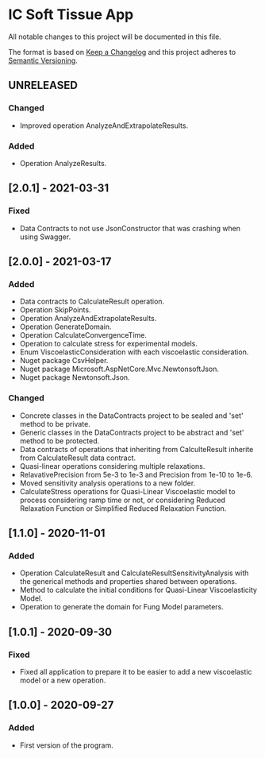 # IC Soft Tissue App
All notable changes to this project will be documented in this file.

The format is based on [Keep a Changelog](http://keepachangelog.com/en/1.0.0/)
and this project adheres to [Semantic Versioning](http://semver.org/spec/v2.0.0.html).

## UNRELEASED
### Changed
- Improved operation AnalyzeAndExtrapolateResults.
### Added
- Operation AnalyzeResults.

## [2.0.1] - 2021-03-31
### Fixed
- Data Contracts to not use JsonConstructor that was crashing when using Swagger.

## [2.0.0] - 2021-03-17
### Added
- Data contracts to CalculateResult operation.
- Operation SkipPoints.
- Operation AnalyzeAndExtrapolateResults.
- Operation GenerateDomain.
- Operation CalculateConvergenceTime.
- Operation to calculate stress for experimental models.
- Enum ViscoelasticConsideration with each viscoelastic consideration.
- Nuget package CsvHelper.
- Nuget package Microsoft.AspNetCore.Mvc.NewtonsoftJson.
- Nuget package Newtonsoft.Json.
### Changed
- Concrete classes in the DataContracts project to be sealed and 'set' method to be private.
- Generic classes in the DataContracts project to be abstract and 'set' method to be protected.
- Data contracts of operations that inheriting from CalculteResult inherite from CalculateResult data contract.
- Quasi-linear operations considering multiple relaxations.
- RelavativePrecision from 5e-3 to 1e-3 and Precision from 1e-10 to 1e-6.
- Moved sensitivity analysis operations to a new folder.
- CalculateStress operations for Quasi-Linear Viscoelastic model to process considering ramp time or not, or considering Reduced Relaxation Function or Simplified Reduced Relaxation Function.

## [1.1.0] - 2020-11-01
### Added
- Operation CalculateResult and CalculateResultSensitivityAnalysis with the generical methods and properties shared between operations.
- Method to calculate the initial conditions for Quasi-Linear Viscoelasticity Model.
- Operation to generate the domain for Fung Model parameters.

## [1.0.1] - 2020-09-30
### Fixed
- Fixed all application to prepare it to be easier to add a new viscoelastic model or a new operation.

## [1.0.0] - 2020-09-27
### Added
- First version of the program.
